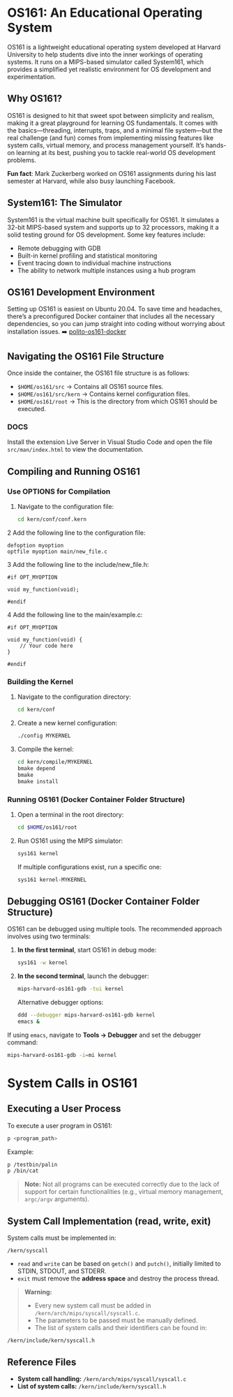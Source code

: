 # OS161: An Educational Operating System

OS161 is a lightweight educational operating system developed at Harvard University to help students dive into the inner workings of operating systems. It runs on a MIPS-based simulator called System161, which provides a simplified yet realistic environment for OS development and experimentation.

## Why OS161?

OS161 is designed to hit that sweet spot between simplicity and realism, making it a great playground for learning OS fundamentals. It comes with the basics—threading, interrupts, traps, and a minimal file system—but the real challenge (and fun) comes from implementing missing features like system calls, virtual memory, and process management yourself. It’s hands-on learning at its best, pushing you to tackle real-world OS development problems.

**Fun fact**: Mark Zuckerberg worked on OS161 assignments during his last semester at Harvard, while also busy launching Facebook.

## System161: The Simulator

System161 is the virtual machine built specifically for OS161. It simulates a 32-bit MIPS-based system and supports up to 32 processors, making it a solid testing ground for OS development. Some key features include:

- Remote debugging with GDB
- Built-in kernel profiling and statistical monitoring
- Event tracing down to individual machine instructions
- The ability to network multiple instances using a hub program

## OS161 Development Environment

Setting up OS161 is easiest on Ubuntu 20.04. To save time and headaches, there’s a preconfigured Docker container that includes all the necessary dependencies, so you can jump straight into coding without worrying about installation issues.
➡️ [polito-os161-docker](https://github.com/marcopalena/polito-os161-docker)

## Navigating the OS161 File Structure

Once inside the container, the OS161 file structure is as follows:

- `$HOME/os161/src` → Contains all OS161 source files.
- `$HOME/os161/src/kern` → Contains kernel configuration files.
- `$HOME/os161/root` → This is the directory from which OS161 should be executed.

### DOCS
Install the extension Live Server in Visual Studio Code and open the file `src/man/index.html` to view the documentation.

## Compiling and Running OS161

### Use OPTIONS for Compilation

1. Navigate to the configuration file:
   ```sh
   cd kern/conf/conf.kern
   ```
2 Add the following line to the configuration file:
   ```
   defoption myoption
   optfile myoption main/new_file.c
   ```
3 Add the following line to the include/new_file.h:
   ```
   #if OPT_MYOPTION

   void my_function(void);

   #endif
   ```
4 Add the following line to the main/example.c:
   ```
   #if OPT_MYOPTION

   void my_function(void) {
       // Your code here
   }

   #endif
   ```

### Building the Kernel

1. Navigate to the configuration directory:
   ```sh
   cd kern/conf
   ```
2. Create a new kernel configuration:
   ```sh
   ./config MYKERNEL
   ```
3. Compile the kernel:
   ```sh
   cd kern/compile/MYKERNEL
   bmake depend
   bmake
   bmake install
   ```

### Running OS161 (Docker Container Folder Structure)

1. Open a terminal in the root directory:
   ```sh
   cd $HOME/os161/root
   ```
2. Run OS161 using the MIPS simulator:
   ```sh
   sys161 kernel
   ```
   If multiple configurations exist, run a specific one:
   ```sh
   sys161 kernel-MYKERNEL
   ```

## Debugging OS161 (Docker Container Folder Structure)

OS161 can be debugged using multiple tools. The recommended approach involves using two terminals:

1. **In the first terminal**, start OS161 in debug mode:
   ```sh
   sys161 -w kernel
   ```
2. **In the second terminal**, launch the debugger:
   ```sh
   mips-harvard-os161-gdb -tui kernel
   ```
   Alternative debugger options:
   ```sh
   ddd --debugger mips-harvard-os161-gdb kernel
   emacs &
   ```

If using `emacs`, navigate to **Tools -> Debugger** and set the debugger command:

```sh
mips-harvard-os161-gdb -i=mi kernel
```

# System Calls in OS161

## Executing a User Process
To execute a user program in OS161:
```sh
p <program_path>
```
Example:
```sh
p /testbin/palin
p /bin/cat
```
> **Note:** Not all programs can be executed correctly due to the lack of support for certain functionalities (e.g., virtual memory management, `argc/argv` arguments).

## System Call Implementation (read, write, exit)
System calls must be implemented in:
```
/kern/syscall
```
- `read` and `write` can be based on `getch()` and `putch()`, initially limited to STDIN, STDOUT, and STDERR.
- `exit` must remove the **address space** and destroy the process thread.

> **Warning:**  
> - Every new system call must be added in `/kern/arch/mips/syscall/syscall.c`.  
> - The parameters to be passed must be manually defined.  
> - The list of system calls and their identifiers can be found in:  
  ```
  /kern/include/kern/syscall.h
  ```

## Reference Files
- **System call handling:** `/kern/arch/mips/syscall/syscall.c`
- **List of system calls:** `/kern/include/kern/syscall.h`

